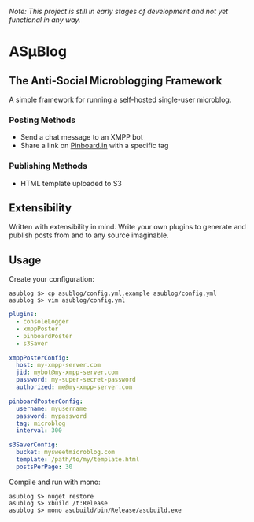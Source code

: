 *Note: This project is still in early stages of development and not yet functional in any way.*

# AS&micro;Blog

## The Anti-Social Microblogging Framework

A simple framework for running a self-hosted single-user microblog.

### Posting Methods

- Send a chat message to an XMPP bot
- Share a link on [Pinboard.in](https://pinboard.in) with a specific tag

### Publishing Methods

- HTML template uploaded to S3

## Extensibility

Written with extensibility in mind. Write your own plugins to generate and publish posts from and to any source imaginable.

## Usage

Create your configuration:

```shell
asublog $> cp asublog/config.yml.example asublog/config.yml
asublog $> vim asublog/config.yml
```

```yaml
plugins:
  - consoleLogger
  - xmppPoster
  - pinboardPoster
  - s3Saver

xmppPosterConfig:
  host: my-xmpp-server.com
  jid: mybot@my-xmpp-server.com
  password: my-super-secret-password
  authorized: me@my-xmpp-server.com

pinboardPosterConfig:
  username: myusername
  password: mypassword
  tag: microblog
  interval: 300

s3SaverConfig:
  bucket: mysweetmicroblog.com
  template: /path/to/my/template.html
  postsPerPage: 30
```

Compile and run with mono:

```shell
asublog $> nuget restore
asublog $> xbuild /t:Release
asublog $> mono asubuild/bin/Release/asubuild.exe
```
